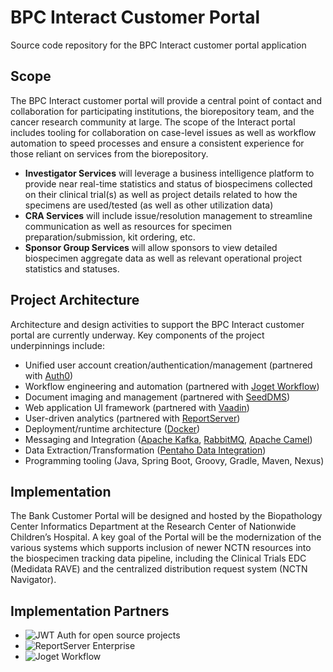 # BPC Interact Customer Portal
Source code repository for the BPC Interact customer portal application

## Scope
The BPC Interact customer portal will provide a central point of contact and collaboration for participating institutions, the biorepository team, and the cancer research community at large.  The scope of the Interact portal includes tooling for collaboration on case-level issues as well as workflow automation to speed processes and ensure a consistent experience for those reliant on services from the biorepository.
 - **Investigator Services** will leverage a business intelligence platform to provide near real-time statistics and status of biospecimens collected on their clinical trial(s) as well as project details related to how the specimens are used/tested (as well as other utilization data)
 - **CRA Services** will include issue/resolution management to streamline communication as well as resources for specimen preparation/submission, kit ordering, etc. 
 - **Sponsor Group Services** will allow sponsors to view detailed biospecimen aggregate data as well as relevant operational project statistics and statuses.

## Project Architecture
Architecture and design activities to support the BPC Interact customer portal are currently underway.  Key components of the project underpinnings include:
 - Unified user account creation/authentication/management (partnered with [Auth0](https://auth0.com/))
 - Workflow engineering and automation (partnered with [Joget Workflow](http://www.joget.org))
 - Document imaging and management (partnered with [SeedDMS](http://www.seeddms.org/index.php))
 - Web application UI framework (partnered with [Vaadin](https://vaadin.com/))
 - User-driven analytics (partnered with [ReportServer](https://reportserver.net/en/))
 - Deployment/runtime architecture ([Docker](https://www.docker.com/))
 - Messaging and Integration ([Apache Kafka](https://kafka.apache.org/), [RabbitMQ](https://www.rabbitmq.com/), [Apache Camel](https://camel.apache.org/))
 - Data Extraction/Transformation ([Pentaho Data Integration](http://www.pentaho.com/product/data-integration))
 - Programming tooling (Java, Spring Boot, Groovy, Gradle, Maven, Nexus)
 
## Implementation
The Bank Customer Portal will be designed and hosted by the Biopathology Center Informatics Department at the Research Center of Nationwide Children’s Hospital.  A key goal of the Portal will be the modernization of the various systems which supports inclusion of newer NCTN resources into the biospecimen tracking data pipeline, including the Clinical Trials EDC (Medidata RAVE) and the centralized distribution request system (NCTN Navigator). 

## Implementation Partners
 - ![JWT Auth for open source projects](https://cdn.auth0.com/oss/badges/a0-badge-dark.png)
 - ![ReportServer Enterprise](https://user-images.githubusercontent.com/10222432/34792864-742045ca-f617-11e7-82cd-29aa1ff4f8f9.png)
 - ![Joget Workflow](https://user-images.githubusercontent.com/10222432/34792432-faa32330-f615-11e7-8cd3-c17ecf20e610.png)